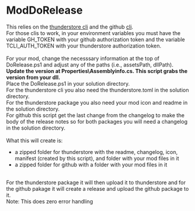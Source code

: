 # ModDoRelease

This relies on the [thunderstore cli](https://github.com/thunderstore-io/thunderstore-cli) and the github [cli](https://cli.github.com/).  
For those clis to work, in your environment variables you must have the variable GH_TOKEN with your github authorization token and the variable TCLI_AUTH_TOKEN with your thunderstore authorization token.  
<br>
For your mod, change the necesssary information at the top of DoRelease.ps1 and adjust any of the paths (i.e., assetsPath, dllPath).  
**Update the version at Properties\\Assemblyinfo.cs. This script grabs the version from your dll.**  
Place the DoRelease.ps1 in your solution directory.  
For the thunderstore cli you also need the thunderstore.toml in the solution directory.  
For the thunderstore package you also need your mod icon and readme in the solution directory.  
For github this script get the last change from the changelog to make the body of the release notes so for both packages you will need a changelog in the solution directory.  
<br>
What this will create is:
* a zipped folder for thunderstore with the readme, changelog, icon, manifest (created by this script), and folder with your mod files in it
* a zipped folder for github with a folder with your mod files in it
<br>
For the thunderstore package it will then upload it to thunderstore and for the github pakage it will create a release and upload the github package to it.
<br>
Note: This does zero error handling
